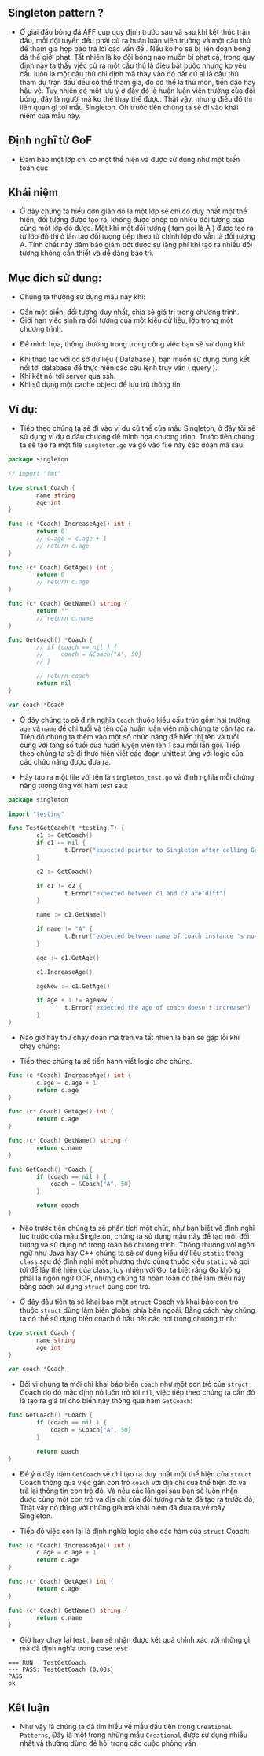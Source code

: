 ## Singleton pattern ?

- Ở giải đấu bóng đá AFF cup quy định trước sau và sau khi kết thúc trận đấu, mỗi đội tuyển đều phải cử  ra huấn luận viên trưởng và một cầu thủ 
để  tham gia họp báo trả lời các vấn đề . Nếu ko họ sẽ bị liên đoạn bóng đá thế  giới phạt. Tất nhiên là ko đội bóng nào muốn bị phạt cả, trong quy định này ta thấy việc cử  ra một cầu thủ là đièu bắt buộc nhưng ko yêu cầu luôn là một cầu thủ chỉ định mà thay vào đó bất cứ ai là cầu thủ tham dự trận đấu đều có thể  tham gia, đó có thể  là thủ môn, tiền đạo hay hậu vệ. Tuy nhiên có một lưu ý ở đây đó là huấn luận viên trưởng của đội bóng, đây là người mà ko thể  thay thế  được. Thật vậy, nhưng điều đó thì liên quan gì tơi mẫu Singleton. Oh trước tiên chúng ta sẽ đi vào khái niệm của mẫu này.

## Định nghĩ từ GoF

- Đảm bảo một lớp chỉ có một thể  hiện và được sử  dụng như một biến toàn cục

## Khái niệm 

- Ở đây chúng ta hiểu đơn giản đó là một lớp sẽ chỉ có duy nhất một thể  hiện, đối tượng được tạo ra, không được phép có nhiều đối tượng của cùng một lớp đó được. Một khi một đối tượng ( tạm gọi là A ) được tạo ra từ lớp đó thì ở lần tạo đối tượng tiếp theo từ chính lớp đó vẫn là đối tượng A. Tính chất này đảm bảo giảm bớt được sự lãng phí khi tạo ra nhiều đối tượng không cần thiết và dễ  dãng bảo trì.

## Mục đích sử  dụng:

- Chúng ta thường sử  dụng mãu này khi:

+ Cần một biến, đối tượng duy nhất, chia sẻ giá trị trong chương trình.
+ Giới hạn việc sinh ra đối tượng của một kiểu dữ liệu, lớp trong một chương trình.   

- Để  mình họa, thông thường trong trong công việc bạn sẽ sử  dụng khi:

+ Khi thao tác với cơ sở dữ liệu ( Database ), bạn muốn sử  dụng cùng kết nối tới database để  thực hiện các câu lệnh truy vấn ( query ).
+ Khi kết nối tới server qua ssh.
+ Khi sử  dụng một cache object để  lưu trũ thông tin.

## Ví dụ:

- Tiếp theo chúng ta sẽ đi vào ví dụ cũ thể  của mâu Singleton, ở đây tôi sẽ sử  dụng ví dụ ở đầu chương để  mình họa chương trình.
Trước tiên chúng ta sẽ tạo ra một file `singleton.go` và gõ vào file này các đoạn mã sau:

```go
package singleton

// import "fmt"

type struct Coach {
        name string
        age int
}

func (c *Coach) IncreaseAge() int {
        return 0
        // c.age = c.age + 1
        // return c.age
}

func (c* Coach) GetAge() int {
        return 0
        // return c.age
}

func (c* Coach) GetName() string {
        return ""
        // return c.name
}

func GetCoach() *Coach {
        // if (coach == nil ) {
        //     coach = &Coach{"A", 50}
        // }

        // return coach
        return nil
}

var coach *Coach
```

- Ở đây chúng ta sẽ định nghĩa `Coach` thuộc kiểu cấu trúc gồm hai trường `age` và `name` để  chi tuổi và tên của huấn luận viện mà chúng ta cân tạo ra. Tiêp đó chúng ta thêm vào một số  chức năng để  hiển thị tên và tuổi cùng với tăng số  tuổi của huấn luyện viên lên 1 sau mỗi lần gọi. Tiếp theo chúng ta sẽ đi thưc hiện viết các đoạn unittest ứng với logic của các chức năng được đưa ra.

- Hãy tạo ra một file với tên là `singleton_test.go` và định nghĩa mỗi chứng năng tương ứng với hàm test sau:

```go
package singleton

import "testing"

func TestGetCoach(t *testing.T) {
        c1 := GetCoach()
        if c1 == nil {
                t.Error("expected pointer to Singleton after calling GetCoach(), not nil")
        }

        c2 := GetCoach()

        if c1 != c2 {
                t.Error("expected between c1 and c2 are'diff")
        }

        name := c1.GetName()

        if name != "A" {
                t.Error("expected between name of coach instance 's not A")
        }

        age := c1.GetAge()

        c1.IncreaseAge()

        ageNew := c1.GetAge()

        if age + 1 != ageNew {
                t.Error("expected the age of coach doesn't increase")
        }
}
```

- Nào giờ hãy thử  chạy đoạn mã trên và tất nhiên là bạn sẽ gặp lỗi khi chạy chúng:

- Tiếp theo chúng ta sẽ tiến hành viết logic cho chúng.

```go
func (c *Coach) IncreaseAge() int {
        c.age = c.age + 1
        return c.age
}

func (c* Coach) GetAge() int {
        return c.age
}

func (c* Coach) GetName() string {
        return c.name
}

func GetCoach() *Coach {
        if (coach == nil ) {
            coach = &Coach{"A", 50}
        }

        return coach
}
```

- Nào trước tiên chúng ta sẽ phân tích một chút, như bạn biết về  định nghĩ lúc trước của mãu Singleton, chúng ta sử  dụng mẫu nãy để  tạo một đối tượng và sử  dụng nó trong toàn bộ chương trình. Thông thường với ngôn ngữ như Java hay C++ chúng ta sẽ sử  dụng kiểu dữ liêu `static` trong `class` sau đó định nghĩ một phương thức cũng thuộc kiểu `static` và gọi tới để  lấy thể  hiện của class, tuy nhiên với Go, ta biêt rằng Go không phải là ngôn ngữ OOP, nhưng chúng ta hoàn toàn có thể  làm điều này bằng cách sử  dụng `struct` cùng con trỏ.

- Ở đây đầu tiên ta sẽ khai báo một `struct` Coach và khai báo con trỏ thuộc `struct` dùng làm biến global phía bên ngoài, Bằng cách này chúng ta có thể  sử  dụng biến coach ở hầu hết các nơi trong chương trình:

```go
type struct Coach {
        name string
        age int
}

var coach *Coach
```

- Bởi vì chúng ta mới chỉ khai báo biến `coach` như một con trỏ của `struct` Coach do đó mặc định nó luôn trỏ tới `nil`, việc tiếp theo chúng ta cần đó là tạo ra giá trí cho biến này thông qua hàm `GetCoach`:

```go
func GetCoach() *Coach {
        if (coach == nil ) {
            coach = &Coach{"A", 50}
        }

        return coach
}
```

- Để  ý ở đây hàm `GetCoach` sẽ chỉ tạo ra duy nhất một thể  hiện của `struct` Coach thông qua việc gán con trỏ `coach` với địa chỉ của thể  hiện đó và trả lại thông tin con trỏ đó. Và nếu các lân gọi sau bạn sẽ luôn nhận được cùng một con trỏ và địa chỉ của đối tượng mà ta đã tạo ra trước đó, Thật vậy nó đúng với những già mà khái niệm đã đưa ra về  mấy Singleton.

- Tiếp đó việc còn lại là định nghĩa logic cho các hàm của `struct` Coach:

```go
func (c *Coach) IncreaseAge() int {
        c.age = c.age + 1
        return c.age
}

func (c* Coach) GetAge() int {
        return c.age
}

func (c* Coach) GetName() string {
        return c.name
}
```

- Giờ hay chạy lại test , bạn sẽ nhận được kết quả chính xác với những gì mà đã định nghĩa trong case test:

```
=== RUN   TestGetCoach
--- PASS: TestGetCoach (0.00s)
PASS
ok   
```

## Kết luận

- Như vậy là chúng ta đã tìm hiểu về  mẫu đầu tiên trong `Creational Patterns`, Đây là một trong những mẫu `Creational` được sử  dụng nhiều nhất và thường dùng đẻ hỏi trong các cuộc phỏng vấn